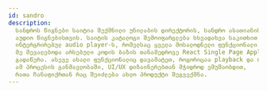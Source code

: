 ```yaml
---
id: sandro
description:
  სანდროს წიგნები საიტია შექმნილი უნილაბის დირექტორის, სანდრო ასათიანის,
  აუდიო წიგნებისთვის. საიტის კატალოგი შემოიფარგლება სხვადახვა საკითხით და შეიცავს
  ინტერგრირებულ audio player-ს, რომელსაც ყველა მოსალოდნელი ფუნქციონალი გააჩნია.
  მე მევალებოდა არსებული კოდის ბაზის თანამედროვე React Single Page Application (SPA)-ზე
  გადაწერა. ასევე ახალი ფუნქციონალიც დავამატეთ, როგორიცაა playback და dynamic routing-ი.
  ამ პროცესის განმავლობაში, UI/UX დიზაინერებთან მჭიდროდ ვმუშაობდით,
  რათა ჩანაფიქრთან რაც შეიძლება ახლო პროდუქტი შეგვექმნა.
---
```

